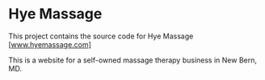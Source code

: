 Hye Massage
==========

This project contains the source code for Hye Massage [www.hyemassage.com]

This is a website for a self-owned massage therapy business in New Bern, MD.
